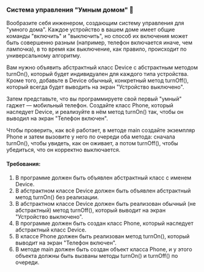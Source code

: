
### Система управления "Умным домом" 📱

Вообразите себя инженером, создающим систему управления для "умного дома". Каждое устройство в вашем доме имеет общие команды "включить" и "выключить", но способ их включения может быть совершенно разным (например, телефон включается иначе, чем лампочка), в то время как выключение, как правило, происходит по универсальному алгоритму.

Вам нужно объявить абстрактный класс Device с абстрактным методом turnOn(), который будет индивидуален для каждого типа устройства. Кроме того, добавьте в Device обычный, конкретный метод turnOff(), который всегда будет выводить на экран "Устройство выключено".

Затем представьте, что вы программируете свой первый "умный" гаджет — мобильный телефон. Создайте класс Phone, который наследует Device, и реализуйте в нём метод turnOn() так, чтобы он выводил на экран "Телефон включен".

Чтобы проверить, как всё работает, в методе main создайте экземпляр Phone и затем вызовите у него по очереди оба метода: сначала turnOn(), чтобы увидеть, как он оживает, а потом turnOff(), чтобы убедиться, что он корректно выключается.

#### Требования:
1. В программе должен быть объявлен абстрактный класс с именем Device.
2. В абстрактном классе Device должен быть объявлен абстрактный метод turnOn() без реализации.
3. В абстрактном классе Device должен быть реализован обычный (не абстрактный) метод turnOff(), который выводит на экран "Устройство выключено".
4. В программе должен быть создан класс Phone, который наследует абстрактный класс Device.
5. В классе Phone должен быть реализован метод turnOn(), который выводит на экран "Телефон включен".
6. В методе main должен быть создан объект класса Phone, и у этого объекта должны быть вызваны методы turnOn() и turnOff() по очереди.